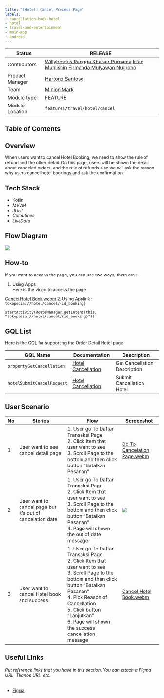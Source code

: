```yaml
---
title: "[Hotel] Cancel Process Page"
labels:
- cancellation-book-hotel
- hotel
- travel-and-entertainment
- main-app
- android
---
```



| **Status** | <!--start status:GREEN-->RELEASE<!--end status--> |
| --- | --- |
| Contributors | [Willybrodus Rangga Khaisar Purnama](https://tokopedia.atlassian.net/wiki/people/62cb5c393d382dfc9c5f11d2?ref=confluence) [Irfan Muhlishin](https://tokopedia.atlassian.net/wiki/people/5bfe19e5128c7106f57662cc?ref=confluence) [Firmanda Mulyawan Nugroho](https://tokopedia.atlassian.net/wiki/people/5d91c148fdfa560dcc3a040f?ref=confluence)  |
| Product Manager | [Hartono Santoso](https://tokopedia.atlassian.net/wiki/people/5c6f1fc4017b4a53c68aa479?ref=confluence)  |
| Team | [Minion Mark](https://tokopedia.atlassian.net/people/team/54372146-8afa-46e4-8de3-783c53a0cc3b)  |
| Module type | <!--start status:YELLOW-->FEATURE<!--end status-->  |
| Module Location | `features/travel/hotel/cancel` |

## Table of Contents

<!--toc-->

## Overview

When users want to cancel Hotel Booking, we need to show the rule of refund and the other detail. On this page, users will be shown the detail about canceled orders, and the rule of refunds also we will ask the reason why users cancel hotel bookings and ask the confirmation.

## Tech Stack

- Kotlin
- *MVVM*
- *JUnit*
- *Coroutines*
- *LiveData*

## Flow Diagram

![](https://docs-android.tokopedia.net/images/docs/hotel/Hotel-Home-Page-Cancel.png)

## How-to

If you want to access the page, you can use two ways, there are :

1. Using Apps   
Here is the video to access the page  


[Cancel Hotel Book.webm](/wiki/download/attachments/2248804998/Cancel%20Hotel%20Book.webm?version=2&modificationDate=1684227193308&cacheVersion=1&api=v2)
2. Using Applink : `tokopedia://hotel/cancel/{id_booking}`



```
startActivity(RouteManager.getIntent(this, "tokopedia://hotel/cancel/{id_booking}"))
```

## GQL List

Here is the GQL for supporting the Order Detail Hotel page



| **GQL Name** | **Documentation** | **Description** |
| --- | --- | --- |
| `propertyGetCancellation` | [Hotel Cancellation](/wiki/spaces/TR/pages/458195131/Hotel+Cancellation#HotelCancellation-GetCancellation)  | Get Cancellation Description |
| `hotelSubmitCancelRequest` | [Hotel Cancellation](/wiki/spaces/TR/pages/458195131/Hotel+Cancellation#HotelCancellation-SubmitCancellation)  | Submit Cancellation Hotel |

## User Scenario



| **No** | **Stories** | **Flow** | **Screenshot**                                                                                                                                                                       |
| --- | --- | --- |--------------------------------------------------------------------------------------------------------------------------------------------------------------------------------------|
| 1 | User want to see cancel detail page | 1. User go To Daftar Transaksi Page<br/>2. Click Item that user want to see<br/>3. Scroll Page to the bottom and then click button “Batalkan Pesanan”<br/> | [Go To Cancelation Page.webm](/wiki/download/attachments/2248804998/Go%20To%20Cancelation%20Page.webm?version=1&modificationDate=1684226941085&cacheVersion=1&api=v2&width=340)<br/> |
| 2 | User want to cancel page but it’s out of cancelation date | 1. User go To Daftar Transaksi Page<br/>2. Click Item that user want to see<br/>3. Scroll Page to the bottom and then click button “Batalkan Pesanan”<br/>4. Page will shown the out of date message<br/> | ![](https://docs-android.tokopedia.net/images/docs/hotel/Screen-Shot-2023-05-16.png)<br/>                                                                                                                               |
| 3 | User want to cancel Hotel book and success | 1. User go To Daftar Transaksi Page<br/>2. Click Item that user want to see<br/>3. Scroll Page to the bottom and then click button “Batalkan Pesanan”<br/>4. Pick Reason of Cancellation<br/>5. Click button “Lanjutkan”<br/>6. Page will shown the success cancellation message<br/> | [Cancel Hotel Book.webm](/wiki/download/attachments/2248804998/Cancel%20Hotel%20Book.webm?version=2&modificationDate=1684227193308&cacheVersion=1&api=v2)<br/>                       |

## Useful Links

###### *Put reference links that you have in this section. You can attach a Figma URL, Thanos URL, etc.*

- [Figma](https://www.figma.com/file/PxEOtpZawpxhw73GqerP5B/%5BUI---M---HOTEL%5D-All-Screens?type=design&node-id=813-1&t=Dw40fxNKxA5rIfVW-0)
